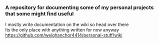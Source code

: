 ### A repository for documenting some of my personal projects that some might find useful
I mostly write documentation on the wiki so head over there  
Its the only place with anything written for now anyway  
https://github.com/weighanchor4414/personal-stuff/wiki
